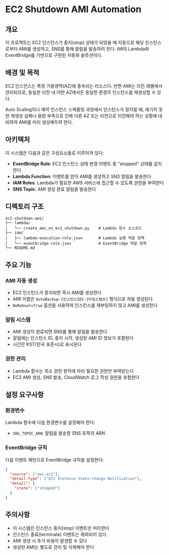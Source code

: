 # EC2 Shutdown AMI Automation

## 개요

이 프로젝트는 EC2 인스턴스가 중지(stop) 상태가 되었을 때 자동으로 해당 인스턴스로부터 AMI를 생성하고, SNS를 통해 알림을 발송하려 한다. AWS Lambda와 EventBridge를 기반으로 구현된 자동화 솔루션이다.

## 배경 및 목적

EC2 인스턴스는 특정 가용영역(AZ)에 종속되는 리소스다. 반면 AMI는 리전 레벨에서 관리되므로, 동일한 리전 내 어떤 AZ에서든 동일한 환경의 인스턴스를 재생성할 수 있다.

Auto Scaling이나 예약 인스턴스 스케줄링 과정에서 인스턴스가 정지될 때, 예기치 못한 재생성 실패나 용량 부족으로 인해 다른 AZ 또는 리전으로 이전해야 하는 상황에 대비하여 AMI를 미리 생성해두려 한다.

## 아키텍처

이 시스템은 다음과 같은 구성요소들로 이루어져 있다:

- **EventBridge Rule**: EC2 인스턴스 상태 변경 이벤트 중 "stopped" 상태를 감지한다
- **Lambda Function**: 이벤트를 받아 AMI를 생성하고 SNS 알림을 발송한다
- **IAM Roles**: Lambda가 필요한 AWS 서비스에 접근할 수 있도록 권한을 부여한다
- **SNS Topic**: AMI 생성 완료 알림을 발송한다

## 디렉토리 구조

```
ec2-shutdown-ami/
├── lambda/
│   └── create_ami_on_ec2_shutdown.py    # Lambda 함수 소스코드
├── iam/
│   ├── lambda-execution-role.json       # Lambda 실행 역할 정책
│   └── eventbridge-role.json            # EventBridge 역할 정책
└── README.md
```

## 주요 기능

### AMI 자동 생성
- EC2 인스턴스가 중지되면 즉시 AMI를 생성한다
- AMI 이름은 `AutoBackup-{인스턴스ID}-{타임스탬프}` 형식으로 자동 생성된다
- `NoReboot=True` 옵션을 사용하여 인스턴스를 재부팅하지 않고 AMI를 생성한다

### 알림 시스템
- AMI 생성이 완료되면 SNS를 통해 알림을 발송한다
- 알림에는 인스턴스 ID, 중지 시각, 생성된 AMI ID 정보가 포함된다
- 시간은 KST(한국 표준시)로 표시된다

### 권한 관리
- Lambda 함수는 최소 권한 원칙에 따라 필요한 권한만 부여받는다
- EC2 AMI 생성, SNS 발송, CloudWatch 로그 작성 권한을 포함한다

## 설정 요구사항

### 환경변수
Lambda 함수에 다음 환경변수를 설정해야 한다:
- `SNS_TOPIC_ARN`: 알림을 발송할 SNS 토픽의 ARN

### EventBridge 규칙
다음 이벤트 패턴으로 EventBridge 규칙을 설정한다:
```json
{
  "source": ["aws.ec2"],
  "detail-type": ["EC2 Instance State-change Notification"],
  "detail": {
    "state": ["stopped"]
  }
}
```

## 주의사항

- 이 시스템은 인스턴스 중지(stop) 이벤트만 처리한다
- 인스턴스 종료(terminate) 이벤트는 제외되어 있다
- AMI 생성 시 추가 비용이 발생할 수 있다
- 생성된 AMI는 별도로 관리 및 삭제해야 한다
